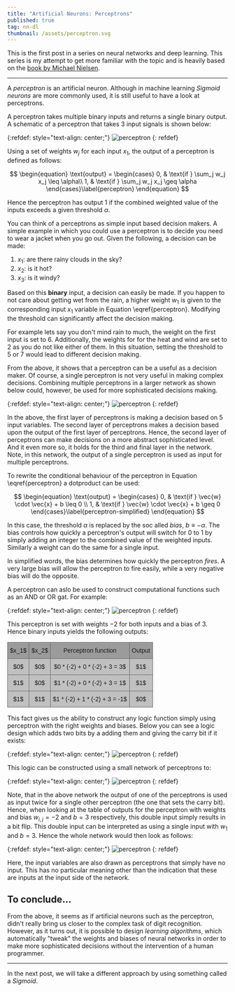 ```yaml
---
title: "Artificial Neurons: Perceptrons"
published: true
tag: nn-dl
thumbnail: /assets/perceptron.svg
---
```


This is the first post in a series on neural networks and deep learning. This
series is my attempt to get more familiar with the topic and is heavily based on
the [book by Michael Nielsen](http://neuralnetworksanddeeplearning.com/).

<hr>

A *perceptron* is an artificial neuron. Although in machine learning *Sigmoid
neurons* are more commonly used, it is still useful to have a look at
perceptrons.

A perceptron takes multiple binary inputs and returns a single binary output. A
schematic of a perceptron that takes 3 input signals is shown below:


{:refdef: style="text-align: center;"}
![perceptron](/assets/perceptron.svg)
{: refdef}

Using a set of weights $w_j$ for each input $x_1$, the output of a perceptron is
defined as follows:

$$ \begin{equation}
\text{output} =
\begin{cases}
    0,  & \text{if } \sum_j w_j x_j \leq \alpha\\
    1,  & \text{if } \sum_j w_j x_j \geq \alpha
\end{cases}\label{perceptron}
 \end{equation} $$

 Hence the perceptron has output $1$ if the combined weighted value of the
 inputs  exceeds a given threshold $\alpha$.

 You can think of a perceptrons as simple input based decision makers. A simple
 example  in which you could use a perceptron is to decide you need to wear a
 jacket when you go  out. Given the following, a decision can be made:

1. $x_1:$ are there rainy clouds in the sky?
2. $x_2:$ is it hot?
3. $x_3:$ is it windy?

Based on this **binary** input, a decision can easily be made. If you happen to
not care about getting wet from the rain, a higher weight $w_1$ is given to the
corresponding input $x_1$ variable in Equation \eqref{perceptron}. Modifying
the threshold can significantly affect the decision making.

For example lets say you don't mind rain to much, the weight on the first input
is set to $6$. Additionally, the weights for for the heat and wind are set to
$2$ as you do not like either of them. In this situation, setting the threshold
to $5$ or $7$ would lead to different decision making.

From the above, it shows that a perceptron can be a useful as a decision maker.
Of course, a single  perceptron is not very useful in making complex decisions.
Combining multiple perceptrons in a larger network as shown below could,
however, be used for more sophisticated decisions making.

{:refdef: style="text-align: center;"}
![perceptron](/assets/multiple-perceptrons.svg)
{: refdef}

In the above, the first layer of perceptrons is making a decision based on $5$
input variables. The second layer of perceptrons makes a decision based upon the
output of the first layer of perceptrons. Hence, the second layer of perceptrons
can make decisions on a more abstract sophisticated level. And it even more so,
it holds for the third and final layer in the network. Note, in this network,
the output of a single perceptron is used as input for multiple perceptrons.

To rewrite the conditional behaviour of the perceptron in Equation
\eqref{perceptron} a dotproduct can be used:

$$ \begin{equation}
\text{output} =
\begin{cases}
    0,  & \text{if } \vec{w} \cdot \vec{x} + b \leq 0 \\
    1,  & \text{if } \vec{w} \cdot \vec{x} + b \geq 0
\end{cases}\label{perceptron-simplified}
 \end{equation} $$

In this case, the threshold $\alpha$ is replaced by the soc alled *bias*, $b
\equiv - \alpha$. The bias controls how quickly a perceptron's output will
switch for $0$ to $1$ by simply adding an integer to the combined value of the
weighted inputs. Similarly a weight can do the same for a single input.

In simplified words, the bias determines how quickly the perceptron *fires*. A
very large bias will allow the perceptron to fire easily, while a very negative
bias will do the opposite.

A perceptron can aslo be used to construct computational functions such as an
AND or OR gat. For example:

{:refdef: style="text-align: center;"}
![perceptron](/assets/nand-gate.svg)
{: refdef}

This perceptron is set with weights $-2$ for both inputs and a bias of $3$.
Hence binary inputs yields the following outputs:
<center>
<style type="text/css">
.tg  {border-collapse:collapse;border-spacing:0;}
.tg td{border-color:black;border-style:solid;border-width:1px;font-family:Arial, sans-serif;font-size:14px;
  overflow:hidden;padding:10px 5px;word-break:normal;}
.tg th{border-color:black;border-style:solid;border-width:1px;font-family:Arial, sans-serif;font-size:14px;
  font-weight:normal;overflow:hidden;padding:10px 5px;word-break:normal;}
.tg .tg-zs3r{background-color:#9b9b9b;border-color:#656565;text-align:center;vertical-align:top}
.tg .tg-mtln{background-color:#c0c0c0;border-color:#656565;text-align:center;vertical-align:top}
</style>
<table class="tg">
<thead>
  <tr>
    <th class="tg-zs3r">$x_1$</th>
    <th class="tg-zs3r">$x_2$</th>
    <th class="tg-zs3r">Perceptron function</th>
    <th class="tg-zs3r">Output</th>
  </tr>
</thead>
<tbody>
  <tr>
    <td class="tg-mtln">$0$</td>
    <td class="tg-mtln">$0$</td>
    <td class="tg-mtln">$0 * (-2) + 0 * (-2) + 3 = 3$</td>
    <td class="tg-mtln"><span style="font-weight:400;font-style:normal">$1$</span></td>
  </tr>
  <tr>
    <td class="tg-mtln"><span style="font-weight:400;font-style:normal">$1$</span></td>
    <td class="tg-mtln"><span style="font-weight:400;font-style:normal">$0$</span></td>
    <td class="tg-mtln"><span style="font-weight:400;font-style:normal">$1 * (-2) + 0 * (-2) + 3 = 1$</span></td>
    <td class="tg-mtln"><span style="font-weight:400;font-style:normal">$1$</span></td>
  </tr>
  <tr>
    <td class="tg-mtln"><span style="font-weight:400;font-style:normal">$1$</span></td>
    <td class="tg-mtln"><span style="font-weight:400;font-style:normal">$1$</span></td>
    <td class="tg-mtln"><span style="font-weight:400;font-style:normal">$1 * (-2) + 1 * (-2) + 3 = -1$</span></td>
    <td class="tg-mtln"><span style="font-weight:400;font-style:normal">$0$</span></td>
  </tr>
</tbody>
</table>
</center>

This fact gives us the ability to construct any logic function simply using
perceptron with the right weights and biases. Below you can see a logic design
which adds two bits by a adding them and giving the carry bit if it exists:

{:refdef: style="text-align: center;"}
![perceptron](/assets/bit-sum-logic.svg)
{: refdef}

This logic can be constructed using a small network of perceptrons to:


{:refdef: style="text-align: center;"}
![perceptron](/assets/bit-sum-perceptron.svg)
{: refdef}

Note, that in the above network the output of one of the perceptrons is used as
input twice for a single other perceptron (the one that sets the carry bit).
Hence, when looking at the table of outputs for the perceptron with weights and
bias $w_{i,j} =-2$ and $b=3$ respectively, this double input simply results in a
bit flip. This double input can be interpreted as using a single input with
$w_1$ and $b=3$. Hence the whole network would then look as follows:

{:refdef: style="text-align: center;"}
![perceptron](/assets/bit-sum-perceptron-single.svg)
{: refdef}

Here, the input variables are also drawn as perceptrons that simply have no
input. This has no particular meaning other than the indication that these are
inputs at the input side of the network.


## To conclude...

From the above, it seems as if artificial neurons such as the perceptron, didn't
really bring us closer to the complex task of digit recognition. However, as it
turns out, it is possible to design *learning algorithms*, which automatically
"tweak" the weights and biases of neural networks in order to make more
sophisticated decisions without the intervention of a human programmer.

<hr>

In the next post, we will take a different approach by using something called a
*Sigmoid*.
